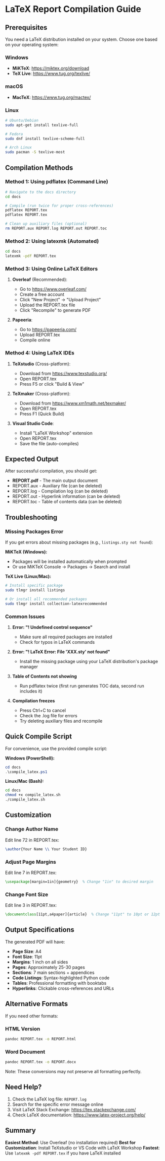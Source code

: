 # LaTeX Report Compilation Guide

## Prerequisites

You need a LaTeX distribution installed on your system. Choose one based on your operating system:

### Windows
- **MiKTeX**: https://miktex.org/download
- **TeX Live**: https://www.tug.org/texlive/

### macOS
- **MacTeX**: https://www.tug.org/mactex/

### Linux
```bash
# Ubuntu/Debian
sudo apt-get install texlive-full

# Fedora
sudo dnf install texlive-scheme-full

# Arch Linux
sudo pacman -S texlive-most
```

## Compilation Methods

### Method 1: Using pdflatex (Command Line)

```bash
# Navigate to the docs directory
cd docs

# Compile (run twice for proper cross-references)
pdflatex REPORT.tex
pdflatex REPORT.tex

# Clean up auxiliary files (optional)
rm REPORT.aux REPORT.log REPORT.out REPORT.toc
```

### Method 2: Using latexmk (Automated)

```bash
cd docs
latexmk -pdf REPORT.tex
```

### Method 3: Using Online LaTeX Editors

1. **Overleaf** (Recommended):
   - Go to https://www.overleaf.com/
   - Create a free account
   - Click "New Project" → "Upload Project"
   - Upload the REPORT.tex file
   - Click "Recompile" to generate PDF

2. **Papeeria**:
   - Go to https://papeeria.com/
   - Upload REPORT.tex
   - Compile online

### Method 4: Using LaTeX IDEs

1. **TeXstudio** (Cross-platform):
   - Download from https://www.texstudio.org/
   - Open REPORT.tex
   - Press F5 or click "Build & View"

2. **TeXmaker** (Cross-platform):
   - Download from https://www.xm1math.net/texmaker/
   - Open REPORT.tex
   - Press F1 (Quick Build)

3. **Visual Studio Code**:
   - Install "LaTeX Workshop" extension
   - Open REPORT.tex
   - Save the file (auto-compiles)

## Expected Output

After successful compilation, you should get:
- **REPORT.pdf** - The main output document
- REPORT.aux - Auxiliary file (can be deleted)
- REPORT.log - Compilation log (can be deleted)
- REPORT.out - Hyperlink information (can be deleted)
- REPORT.toc - Table of contents data (can be deleted)

## Troubleshooting

### Missing Packages Error

If you get errors about missing packages (e.g., `listings.sty not found`):

**MiKTeX (Windows):**
- Packages will be installed automatically when prompted
- Or use MiKTeX Console → Packages → Search and install

**TeX Live (Linux/Mac):**
```bash
# Install specific package
sudo tlmgr install listings

# Or install all recommended packages
sudo tlmgr install collection-latexrecommended
```

### Common Issues

1. **Error: "! Undefined control sequence"**
   - Make sure all required packages are installed
   - Check for typos in LaTeX commands

2. **Error: "! LaTeX Error: File 'XXX.sty' not found"**
   - Install the missing package using your LaTeX distribution's package manager

3. **Table of Contents not showing**
   - Run pdflatex twice (first run generates TOC data, second run includes it)

4. **Compilation freezes**
   - Press Ctrl+C to cancel
   - Check the .log file for errors
   - Try deleting auxiliary files and recompile

## Quick Compile Script

For convenience, use the provided compile script:

**Windows (PowerShell):**
```powershell
cd docs
.\compile_latex.ps1
```

**Linux/Mac (Bash):**
```bash
cd docs
chmod +x compile_latex.sh
./compile_latex.sh
```

## Customization

### Change Author Name
Edit line 72 in REPORT.tex:
```latex
\author{Your Name \\ Your Student ID}
```

### Adjust Page Margins
Edit line 7 in REPORT.tex:
```latex
\usepackage[margin=1in]{geometry}  % Change "1in" to desired margin
```

### Change Font Size
Edit line 3 in REPORT.tex:
```latex
\documentclass[11pt,a4paper]{article}  % Change "11pt" to 10pt or 12pt
```

## Output Specifications

The generated PDF will have:
- **Page Size**: A4
- **Font Size**: 11pt
- **Margins**: 1 inch on all sides
- **Pages**: Approximately 25-30 pages
- **Sections**: 7 main sections + appendices
- **Code Listings**: Syntax-highlighted Python code
- **Tables**: Professional formatting with booktabs
- **Hyperlinks**: Clickable cross-references and URLs

## Alternative Formats

If you need other formats:

### HTML Version
```bash
pandoc REPORT.tex -o REPORT.html
```

### Word Document
```bash
pandoc REPORT.tex -o REPORT.docx
```

Note: These conversions may not preserve all formatting perfectly.

## Need Help?

1. Check the LaTeX log file: `REPORT.log`
2. Search for the specific error message online
3. Visit LaTeX Stack Exchange: https://tex.stackexchange.com/
4. Check LaTeX documentation: https://www.latex-project.org/help/

## Summary

**Easiest Method**: Use Overleaf (no installation required)
**Best for Customization**: Install TeXstudio or VS Code with LaTeX Workshop
**Fastest**: Use `latexmk -pdf REPORT.tex` if you have LaTeX installed


